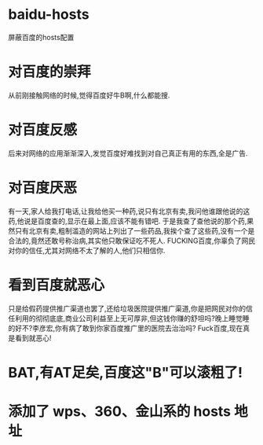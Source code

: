 # baidu-hosts
屏蔽百度的hosts配置

# 对百度的崇拜
从前刚接触网络的时候,觉得百度好牛B啊,什么都能搜.

# 对百度反感
后来对网络的应用渐渐深入,发觉百度好难找到对自己真正有用的东西,全是广告.

# 对百度厌恶
有一天,家人给我打电话,让我给他买一种药,说只有北京有卖,我问他谁跟他说的这药,他说是百度查的,显示在最上面,应该不能有错吧. 于是我查了查他说的那个药,果然只有北京有卖,粗制滥造的网站上列出了一些药品,我挨个查了这些药,没有一个是合法的,竟然还敢号称治病,其实他只敢保证吃不死人. FUCKING百度,你辜负了网民对你的信任,尤其对网络不太了解的人,他们只相信你.

# 看到百度就恶心
只是给假药提供推广渠道也罢了,还给垃圾医院提供推广渠道,你是把网民对你的信任利用的彻彻底底,商业公司利益至上无可厚非,但这钱你赚的舒坦吗?晚上睡觉睡的好不?李彦宏,你有病了敢到你家百度推广里的医院去治治吗? Fuck百度,现在真是看到就恶心!

# BAT,有AT足矣,百度这"B"可以滚粗了!

# 添加了 wps、360、金山系的 hosts 地址